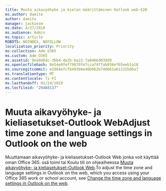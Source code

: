 ```yaml
---
title: Muuta aikavyöhyke ja kielen määrittäminen Outlook web-620
ms.author: daeite
author: daeite
manager: jackiesm
ms.date: 4/27/2018
ms.audience: Admin
ms.topic: article
ROBOTS: NOINDEX, NOFOLLOW
localization_priority: Priority
ms.collection: Adm_O365
ms.custom: Adm_O365
ms.assetid: 9ee8d6dc-3bb4-4e2b-ba22-7a8466d039d9
ms.openlocfilehash: 8e54e9fef79670fe7ccaf4f7ab936ef65eeb1a18
ms.sourcegitcommit: e2864efcfb493b6e46b662b746661a61232bdba7
ms.translationtype: MT
ms.contentlocale: fi-FI
ms.lasthandoff: 01/24/2019
ms.locfileid: "29468137"
---
```

# <a name="adjust-time-zone-and-language-settings-in-outlook-on-the-web"></a><span data-ttu-id="2fc87-102">Muuta aikavyöhyke- ja kieliasetukset-Outlook Web</span><span class="sxs-lookup"><span data-stu-id="2fc87-102">Adjust time zone and language settings in Outlook on the web</span></span>

<span data-ttu-id="2fc87-103">Muuttamaan aikavyöhyke- ja kieliasetukset-Outlook Web jonka voit käyttää oman Office 365: ssä toimi tai Koulu tili on ohjeaiheessa [Muuta aikavyöhyke- ja kieliasetukset-Outlook Web](65239869-12e7-4a9d-bca1-76b0ad7ce273.md).</span><span class="sxs-lookup"><span data-stu-id="2fc87-103">To adjust the time zone and language settings in Outlook on the web, which you access using your Office 365 work or school account, see [Change the time zone and language settings in Outlook on the web](65239869-12e7-4a9d-bca1-76b0ad7ce273.md).</span></span>
  

